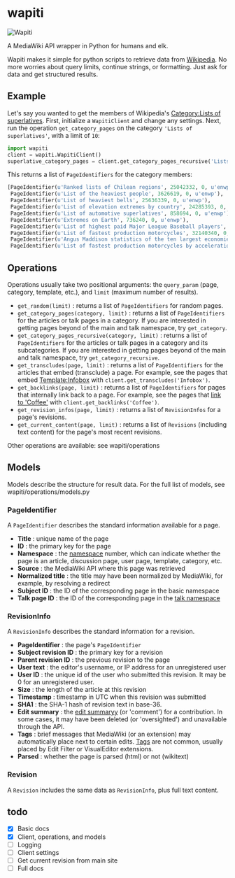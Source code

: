 wapiti
======

![Wapiti](http://upload.wikimedia.org/wikipedia/commons/thumb/5/59/Elk_1_%28PSF%29.png/212px-Elk_1_%28PSF%29.png)

A MediaWiki API wrapper in Python for humans and elk. 

Wapiti makes it simple for python scripts to retrieve data from [Wikipedia](https://en.wikipedia.org/w/api.php). No more worries about query limits, continue strings, or formatting. Just ask for  data and get structured results.

Example
-------
Let's say you wanted to get the members of Wikipedia's [Category:Lists of superlatives](http://en.wikipedia.org/wiki/Category:Lists_of_superlatives). First, initialize a `WapitiClient` and change any settings. Next, run the operation `get_category_pages` on the category `'Lists of superlatives'`, with a limit of `10`:

```python
import wapiti
client = wapiti.WapitiClient()
superlative_category_pages = client.get_category_pages_recursive('Lists of superlatives', 10)
```

This returns a list of `PageIdentifiers` for the category members:

```python
[PageIdentifier(u'Ranked lists of Chilean regions', 25042332, 0, u'enwp'),
 PageIdentifier(u'List of the heaviest people', 3626619, 0, u'enwp'),
 PageIdentifier(u'List of heaviest bells', 25636339, 0, u'enwp'),
 PageIdentifier(u'List of elevation extremes by country', 24285393, 0, u'enwp'),
 PageIdentifier(u'List of automotive superlatives', 858694, 0, u'enwp'),
 PageIdentifier(u'Extremes on Earth', 736240, 0, u'enwp'),
 PageIdentifier(u'List of highest paid Major League Baseball players', 224893, 0, u'enwp'),
 PageIdentifier(u'List of fastest production motorcycles', 32140340, 0, u'enwp'),
 PageIdentifier(u'Angus Maddison statistics of the ten largest economies by GDP (PPP)', 38385899, 0, u'enwp'),
 PageIdentifier(u'List of fastest production motorcycles by acceleration', 34443631, 0, u'enwp')]
```

Operations
----------
Operations usually take two positional arguments: the `query_param` (page, category, template, etc.), and `limit` (maximum number of results).

- `get_random(limit)` : returns a list of `PageIdentifiers` for random pages.
- `get_category_pages(category, limit)` : returns a list of `PageIdentifiers` for the articles or talk pages in a category. If you are interested in getting pages beyond of the main and talk namespace, try `get_category`.
- `get_category_pages_recursive(category, limit)` : returns a list of `PageIdentifiers` for the articles or talk pages in a category and its subcategories. If you are interested in getting pages beyond of the main and talk namespace, try `get_category_recursive`.
- `get_transcludes(page, limit)` : returns a list of `PageIdentifiers` for the articles that embed (transclude) a page. For example, see the pages that embed [Template:Infobox](http://en.wikipedia.org/wiki/Special:WhatLinksHere/Template:Infobox) with `client.get_transcludes('Infobox')`.
- `get_backlinks(page, limit)` : returns a list of `PageIdentifiers` for pages that internally link back to a page. For example, see the pages that [link to 'Coffee'](http://en.wikipedia.org/wiki/Special:WhatLinksHere/Coffee) with `client.get_backlinks('Coffee')`.
- `get_revision_infos(page, limit)` : returns a list of `RevisionInfos` for a page's revisions.
- `get_current_content(page, limit)` : returns a list of `Revisions` (including text content) for the page's most recent revisions.

Other operations are available: see wapiti/operations

Models
------
Models describe the structure for result data. For the full list of models, see wapiti/operations/models.py

### PageIdentifier ###
A `PageIdentifier` describes the standard information available for a  page.

- **Title** : unique name of the page
- **ID** : the primary key for the page
- **Namespace** : the [namespace](http://en.wikipedia.org/wiki/Wikipedia:Namespace) number, which can indicate whether the page is an article, discussion page, user page, template, category, etc.
- **Source** : the MediaWiki API where this page was retrieved
- **Normalized title** : the title may have been normalized by MediaWiki, for example, by resolving a redirect
- **Subject ID** : the ID of the corresponding page in the basic namespace
- **Talk page ID** : the ID of the corresponding page in the [talk namespace](http://en.wikipedia.org/wiki/Help:Using_talk_pages)

### RevisionInfo ###
A `RevisionInfo` describes the standard information for a revision.

* **PageIdentifier** : the page's `PageIdentifier`
* **Subject revision ID** : the primary key for a revision
* **Parent revision ID** : the previous revision to the page
* **User text** : the editor's username, or IP address for an unregistered user
* **User ID** : the unique id of the user who submitted this revision. It may be 0 for an unregistered user.
* **Size** : the length of the article at this revision
* **Timestamp** : timestamp in UTC when this revision was submitted
* **SHA1** : the SHA-1 hash of revision text in base-36.
* **Edit summary** : the [edit summaryy](http://meta.wikimedia.org/wiki/Help:Edit_summary) (or 'comment') for a contribution. In some cases, it may have been deleted (or 'oversighted') and unavailable through the API.
* **Tags** : brief messages that MediaWiki (or an extension) may automatically place next to certain edits. [Tags](http://en.wikipedia.org/wiki/Wikipedia:Tags) are not common, usually placed by Edit Filter or VisualEditor extensions.
* **Parsed** : whether the page is parsed (html) or not (wikitext)

### Revision ###
A `Revision` includes the same data as `RevisionInfo`, plus full text content.

todo
----
- [x] Basic docs
- [x] Client, operations, and models
- [ ] Logging
- [ ] Client settings
- [ ] Get current revision from main site
- [ ] Full docs
